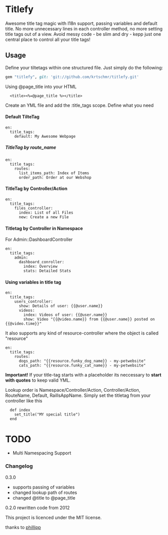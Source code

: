 # Titlefy

Awesome title tag magic with I18n support, passing variables and default title. 
No more unnecessary lines in each controller method, no more setting title tags out of a view. 
Avoid messy code - be slim and dry - kepp just one central place to control all your title tags!

## Usage
Define your tiltetags within one structured file. Just simply do the following:

```ruby
gem "titlefy", git: 'git://github.com/krtschmr/titlefy.git'
```

Using @page_title into your HTML 
````
  <title><%=@page_title %></title>
````



Create an YML file and add the :title_tags scope. Define what you need


#### Default TilteTag
    en:
      title_tags:
        default: My Awesome Webpage

##### TitleTag by route_name
    en:
      title_tags:
        routes:
          list_items_path: Index of Items
          order_path: Order at our Webshop
    
#### TitleTag by Controller/Action      
    en:
      title_tags:
        files_controller:
          index: List of all Files
          new: Create a new File          

#### Titletag by Controller in Namespace        
For Admin::DashboardController

    en:
      title_tags:
        admin: 
          dashboard_conroller:
            index: Overview
            stats: Detailed Stats
            
            

#### Using variables in title tag

    en:
      title_tags:  
        users_controller:
          show: Details of user: {{@user.name}}
          videos:
            index: Videos of user: {{@user.name}}
            show: Video "{{@video.name}} from {{@user.name}} posted on {{@video.time}}"


It also supports any kind of resource-controller where the object is called "resource"

    en:
      title_tags:  
        routes: 
          dogs_path: "{{resource.funky_dog_name}} - my-petwebsite"
          cats_path: "{{resource.funky_cat_name}} - my-petwebsite"

**Important!**
If your title-tag starts with a placeholder its neccessary to **start with quotes** to keep valid YML.


            
Lookup order is Namespace/Controller/Action, Controller/Action, RouteName, Default, RaillsAppName. 
Simply set the titletag from your controller like this
````
  def index
    set_title("MY special title")
  end
````


# TODO
- Multi Namespacing Support

### Changelog

0.3.0 
 - supports passing of variables
 - changed lookup path of routes
 - changed @title to @page_title

0.2.0 rewritten code from 2012


This project is licenced under the MIT license.



thanks to [phillipp](https://github.com/phillipp)
